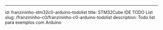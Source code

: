 ---
id: franzininho-stm32c0-arduino-todolist
title: STM32Cube IDE TODO List
slug: /franzininho-c0/franzininho-c0-arduino-todolist
description: Todo list para exemplos com Arduino
